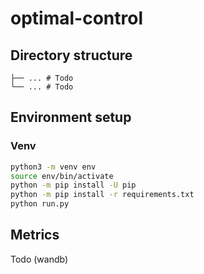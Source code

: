 # optimal-control

## Directory structure
```
├── ... # Todo
└── ... # Todo
```

## Environment setup
### Venv
```bash
python3 -m venv env
source env/bin/activate
python -m pip install -U pip
python -m pip install -r requirements.txt
python run.py
```

## Metrics
Todo (wandb)

